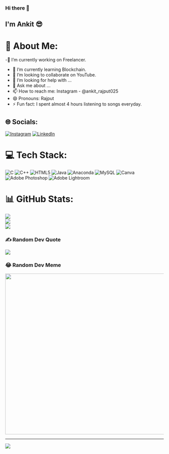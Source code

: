 ### Hi there 👋
##  I'm Ankit 😎
# 💫 About Me:
-🔭 I’m currently working on Freelancer.<br>
- 🌱 I’m currently learning Blockchain.<br>
- 👯 I’m looking to collaborate on YouTube.<br>
- 🤔 I’m looking for help with ...<br>
- 💬 Ask me about ...<br>
- 📫 How to reach me: Instagram - @ankit_rajput025<br>
- 😄 Pronouns: Rajput<br>
- ⚡ Fun fact: I spent almost 4 hours listening to songs everyday.


## 🌐 Socials:
[![Instagram](https://img.shields.io/badge/Instagram-%23E4405F.svg?logo=Instagram&logoColor=white)](https://instagram.com/ankit_rajput025) [![LinkedIn](https://img.shields.io/badge/LinkedIn-%230077B5.svg?logo=linkedin&logoColor=white)](https://linkedin.com/in/ankitrajput025) 

# 💻 Tech Stack:
![C](https://img.shields.io/badge/c-%2300599C.svg?style=for-the-badge&logo=c&logoColor=white) ![C++](https://img.shields.io/badge/c++-%2300599C.svg?style=for-the-badge&logo=c%2B%2B&logoColor=white) ![HTML5](https://img.shields.io/badge/html5-%23E34F26.svg?style=for-the-badge&logo=html5&logoColor=white) ![Java](https://img.shields.io/badge/java-%23ED8B00.svg?style=for-the-badge&logo=java&logoColor=white) ![Anaconda](https://img.shields.io/badge/Anaconda-%2344A833.svg?style=for-the-badge&logo=anaconda&logoColor=white) ![MySQL](https://img.shields.io/badge/mysql-%2300f.svg?style=for-the-badge&logo=mysql&logoColor=white) ![Canva](https://img.shields.io/badge/Canva-%2300C4CC.svg?style=for-the-badge&logo=Canva&logoColor=white) ![Adobe Photoshop](https://img.shields.io/badge/adobephotoshop-%2331A8FF.svg?style=for-the-badge&logo=adobephotoshop&logoColor=white) ![Adobe Lightroom](https://img.shields.io/badge/Adobe%20Lightroom-31A8FF.svg?style=for-the-badge&logo=Adobe%20Lightroom&logoColor=white)
# 📊 GitHub Stats:
![](https://github-readme-stats.vercel.app/api?username=rajput025&theme=radical&hide_border=false&include_all_commits=false&count_private=false)<br/>
![](https://github-readme-streak-stats.herokuapp.com/?user=rajput025&theme=radical&hide_border=false)<br/>
![](https://github-readme-stats.vercel.app/api/top-langs/?username=rajput025&theme=radical&hide_border=false&include_all_commits=false&count_private=false&layout=compact)

### ✍️ Random Dev Quote
![](https://quotes-github-readme.vercel.app/api?type=horizontal&theme=radical)

### 😂 Random Dev Meme
<img src="https://random-memer.herokuapp.com/" width="512px"/>

---
[![](https://visitcount.itsvg.in/api?id=rajput025&icon=0&color=1)](https://visitcount.itsvg.in)

<!-- Proudly created with GPRM ( https://gprm.itsvg.in ) -->
